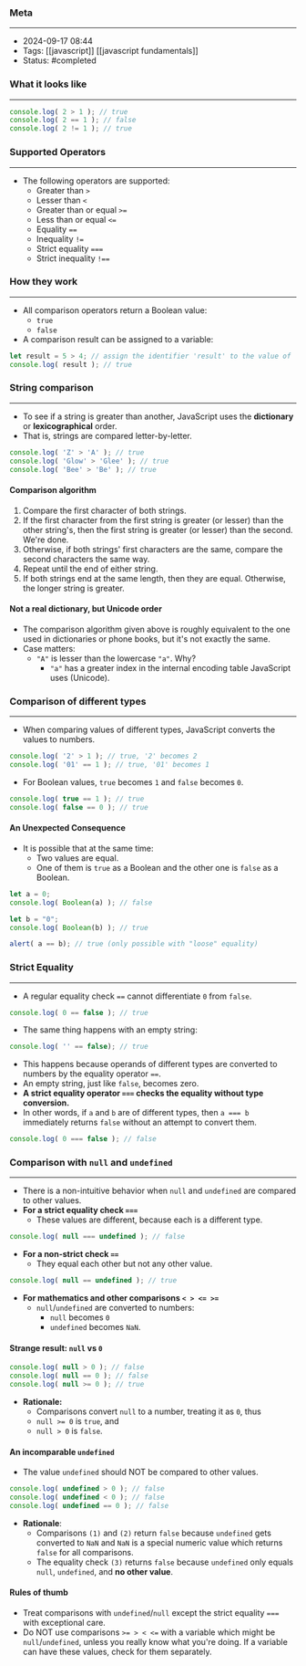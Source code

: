 ### Meta
- - -
- 2024-09-17 08:44
- Tags: [[javascript]] [[javascript fundamentals]]
- Status: #completed 

### What it looks like
- - -
```JavaScript file:app.js
console.log( 2 > 1 ); // true
console.log( 2 == 1 ); // false
console.log( 2 != 1 ); // true
```

### Supported Operators
- - -
- The following operators are supported:
	- Greater than `>`
	- Lesser than `<`
	- Greater than or equal `>=`
	- Less than or equal `<=`
	- Equality `==`
	- Inequality `!=`
	- Strict equality `===`
	- Strict inequality `!==`

### How they work
---
- All comparison operators return a Boolean value:
	- `true`
	- `false`
- A comparison result can be assigned to a variable:

```JavaScript file:app.js
let result = 5 > 4; // assign the identifier 'result' to the value of 'true' stored in memory
console.log( result ); // true
```

### String comparison
- - -
- To see if a string is greater than another, JavaScript uses the **dictionary** or **lexicographical** order.
- That is, strings are compared letter-by-letter.

```JavaScript file:app.js
console.log( 'Z' > 'A' ); // true
console.log( 'Glow' > 'Glee' ); // true
console.log( 'Bee' > 'Be' ); // true
```

#### Comparison algorithm
1) Compare the first character of both strings.
2) If the first character from the first string is greater (or lesser) than the other string's, then the first string is greater (or lesser) than the second. We're done.
3) Otherwise, if both strings' first characters are the same, compare the second characters the same way.
4) Repeat until the end of either string.
5) If both strings end at the same length, then they are equal. Otherwise, the longer string is greater.

#### Not a real dictionary, but Unicode order
- The comparison algorithm given above is roughly equivalent to the one used in dictionaries or phone books, but it's not exactly the same.
- Case matters:
	- `"A"` is lesser than the lowercase `"a"`. Why?
		- `"a"` has a greater index in the internal encoding table JavaScript uses (Unicode).

### Comparison of different types
- - -
- When comparing values of different types, JavaScript converts the values to numbers.

```JavaScript file:app.js
console.log( '2' > 1 ); // true, '2' becomes 2
console.log( '01' == 1 ); // true, '01' becomes 1
```

- For Boolean values, `true` becomes `1` and `false` becomes `0`.

```JavaScript file:app.js
console.log( true == 1 ); // true
console.log( false == 0 ); // true
```

#### An Unexpected Consequence
- It is possible that at the same time:
	- Two values are equal.
	- One of them is `true` as a Boolean and the other one is `false` as a Boolean.

```JavaScript file:app.js
let a = 0;
console.log( Boolean(a) ); // false

let b = "0";
console.log( Boolean(b) ); // true

alert( a == b); // true (only possible with "loose" equality)
```

### Strict Equality
- - -
- A regular equality check `==` cannot differentiate `0` from `false`.

```JavaScript file:app.js
console.log( 0 == false ); // true
```

- The same thing happens with an empty string:

```JavaScript file:app.js
console.log( '' == false); // true
```

- This happens because operands of different types are converted to numbers by the equality operator `==`.
- An empty string, just like `false`, becomes zero.
- **A strict equality operator `===` checks the equality without type conversion.**
- In other words, if `a` and `b` are of different types, then `a === b` immediately returns `false` without an attempt to convert them.

```JavaScript file:app.js
console.log( 0 === false ); // false
```

### Comparison with `null` and `undefined`
---
- There is a non-intuitive behavior when `null` and `undefined` are compared to other values.
- **For a strict equality check `===`**
	- These values are different, because each is a different type.

```JavaScript file:app.js
console.log( null === undefined ); // false
```

- **For a non-strict check `==`**
	- They equal each other but not any other value.

```JavaScript file:app.js
console.log( null == undefined ); // true

```

- **For mathematics and other comparisons `< > <= >=`**
	- `null`/`undefined` are converted to numbers:
		- `null` becomes `0`
		- `undefined` becomes `NaN`.

#### Strange result: `null` vs `0`
```JavaScript file:app.js
console.log( null > 0 ); // false
console.log( null == 0 ); // false
console.log( null >= 0 ); // true
```

- **Rationale:**
	- Comparisons convert `null` to a number, treating it as `0`, thus
	- `null >= 0` is `true`, and
	- `null > 0` is `false`.

#### An incomparable `undefined`
- The value `undefined` should NOT be compared to other values.

```JavaScript file:app.js
console.log( undefined > 0 ); // false
console.log( undefined < 0 ); // false
console.log( undefined == 0 ); // false
```

- **Rationale**:
	- Comparisons `(1)` and `(2)` return `false` because `undefined` gets converted to `NaN` and `NaN` is a special numeric value which returns `false` for all comparisons.
	- The equality check `(3)` returns `false` because `undefined` only equals `null`, `undefined`, and **no other value**.

#### Rules of thumb
- Treat comparisons with `undefined`/`null` except the strict equality `===` with exceptional care.
- Do NOT use comparisons `>= > < <=` with a variable which might be `null`/`undefined`, unless you really know what you're doing. If a variable can have these values, check for them separately.